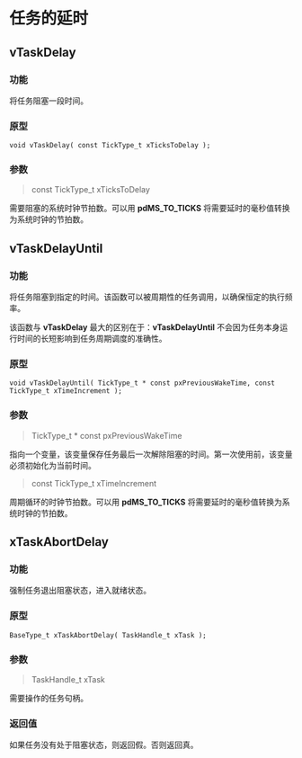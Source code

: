# 任务的延时

## vTaskDelay

### 功能

将任务阻塞一段时间。

### 原型

```
void vTaskDelay( const TickType_t xTicksToDelay );
```

### 参数

> const TickType_t xTicksToDelay

需要阻塞的系统时钟节拍数。可以用 **pdMS_TO_TICKS** 将需要延时的毫秒值转换为系统时钟的节拍数。

## vTaskDelayUntil

### 功能

将任务阻塞到指定的时间。该函数可以被周期性的任务调用，以确保恒定的执行频率。

该函数与 **vTaskDelay** 最大的区别在于：**vTaskDelayUntil** 不会因为任务本身运行时间的长短影响到任务周期调度的准确性。

### 原型

```
void vTaskDelayUntil( TickType_t * const pxPreviousWakeTime, const TickType_t xTimeIncrement );
```

### 参数

> TickType_t * const pxPreviousWakeTime

指向一个变量，该变量保存任务最后一次解除阻塞的时间。第一次使用前，该变量必须初始化为当前时间。

> const TickType_t xTimeIncrement

周期循环的时钟节拍数。可以用 **pdMS_TO_TICKS** 将需要延时的毫秒值转换为系统时钟的节拍数。

## xTaskAbortDelay

### 功能

强制任务退出阻塞状态，进入就绪状态。

### 原型

```
BaseType_t xTaskAbortDelay( TaskHandle_t xTask );
```

### 参数

> TaskHandle_t xTask

需要操作的任务句柄。

### 返回值

如果任务没有处于阻塞状态，则返回假。否则返回真。
